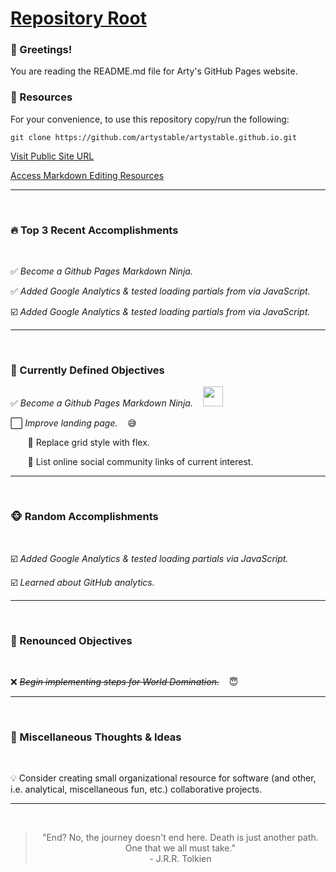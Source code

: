 # [Repository Root](https://github.com/artystable/artystable.github.io)

###   :wave: Greetings!
You are reading the README.md file for Arty's GitHub Pages website.


###   :key: Resources
For your convenience, to use this repository copy/run the following:

`git clone https://github.com/artystable/artystable.github.io.git`
<br/>

[Visit Public Site URL](https://artystable.github.io)

[Access Markdown Editing Resources](https://github.com/artystable/artystable.github.io/blob/master/misc/markdown-editing-resources.md)


***
<br/>

###   :fire: Top 3 Recent Accomplishments
<br/>

:white_check_mark: *Become a Github Pages Markdown Ninja.*

:white_check_mark: *Added Google Analytics & tested loading partials from via JavaScript.*

:ballot_box_with_check: *Added Google Analytics & tested loading partials from via JavaScript.*

***
<br/>

###   :dart: Currently Defined Objectives


:white_check_mark: *Become a Github Pages Markdown Ninja.* &nbsp;&nbsp; <a href="#"><img src="https://artystable.github.io/img/git-ninja.png" width="32px"></a>

:white_large_square: *Improve landing page.* &nbsp;&nbsp; :sweat_smile:

&nbsp;&nbsp;&nbsp;&nbsp;&nbsp;&nbsp; :small_orange_diamond: Replace grid style with flex.

&nbsp;&nbsp;&nbsp;&nbsp;&nbsp;&nbsp; :small_orange_diamond: List online social community links of current interest.

***
<br/>

###     :monkey_face: Random Accomplishments
<br/>

:ballot_box_with_check: *Added Google Analytics & tested loading partials via JavaScript.*

:ballot_box_with_check: *Learned about GitHub analytics.*

***
<br/>

### :put_litter_in_its_place: Renounced Objectives
<br/>

:x: *~~Begin implementing steps for World Domination.~~* &nbsp;&nbsp; :innocent:



***
<br/>

### :thought_balloon: Miscellaneous Thoughts & Ideas
<br/>

:bulb: Consider creating small organizational resource for software (and other, i.e. analytical, miscellaneous fun, etc.) collaborative projects.

***
<br/>

<blockquote align="center" font-style="italic">
"End? No, the journey doesn't end here. Death is just another path.
One that we all must take."
<br>
- J.R.R. Tolkien
</blockquot>